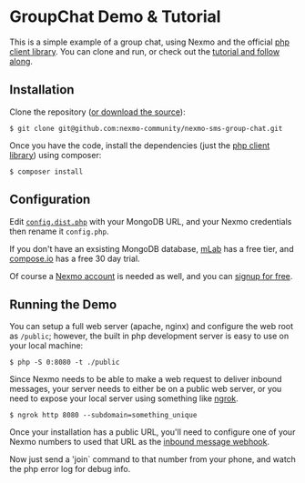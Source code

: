 GroupChat Demo & Tutorial
=========================

This is a simple example of a group chat, using Nexmo and the official [php client library][php_lib]. You can clone and 
run, or check out the [tutorial and follow along][tutorial].

Installation
------------

Clone the repository ([or download the source][source]):

    $ git clone git@github.com:nexmo-community/nexmo-sms-group-chat.git

Once you have the code, install the dependencies (just the [php client library][php_lib]) using composer:

    $ composer install
    
Configuration
-------------

Edit [`config.dist.php`][config] with your MongoDB URL, and your Nexmo credentials then rename it `config.php`. 

If you don't have an exsisting MongoDB database, [mLab][mLab] has a free tier, and [compose.io][compose] has a free 
30 day trial. 

Of course a [Nexmo account][account] is needed as well, and you can [signup for free][free].

Running the Demo
----------------

You can setup a full web server (apache, nginx) and configure the web root as `/public`; however, the built in php 
development server is easy to use on your local machine: 

    $ php -S 0:8080 -t ./public 
    
Since Nexmo needs to be able to make a web request to deliver inbound messages, your server needs to either be on a 
public web server, or you need to expose your local server using something like [ngrok][ngrok]. 

    $ ngrok http 8080 --subdomain=something_unique

Once your installation has a public URL, you'll need to configure one of your Nexmo numbers to used that URL as the 
[inbound message webhook][webhook].

Now just send a 'join` command to that number from your phone, and watch the php error log for debug info.
    
[config]: config.dist.php    
[tutorial]: https://www.nexmo.com/blog/2016/06/02/building-text-message-group-chat-nexmo-sms-api-php/
[php_lib]: https://github.com/Nexmo/nexmo-php    
[ngrok]: https://ngrok.com/
[webhook]: https://docs.nexmo.com/messaging/setup-callbacks#setting?utm_source=DEV_REL&utm_medium=github&utm_campaign=nexmo-sms-group-chat 
[mLab]: https://mlab.com/plans/pricing/
[compose]: https://app.compose.io/signup/
[account]: https://dashboard.nexmo.com/sign-up?utm_source=DEV_REL&utm_medium=github&utm_campaign=nexmo-sms-group-chat&utm_term=account
[free]: https://dashboard.nexmo.com/sign-up?utm_source=DEV_REL&utm_medium=github&utm_campaign=nexmo-sms-group-chat&utm_term=free
[source]: https://github.com/nexmo-community/nexmo-php-sms-group-chat/archive/master.zip
